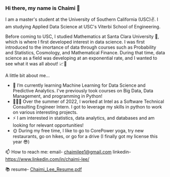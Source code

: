 ### Hi there, my name is Chaimi 👋

<!--
**chaimilee/chaimilee** is a ✨ _special_ ✨ repository because its `README.md` (this file) appears on your GitHub profile.

Here are some ideas to get you started:

- 🔭 I’m currently working on ...
- 🌱 I’m currently learning ...
- 👯 I’m looking to collaborate on ...
- 🤔 I’m looking for help with ...
- 💬 Ask me about ...
- 📫 How to reach me: ...
- 😄 Pronouns: ...
- ⚡ Fun fact: ...
-->
I am a master's student at the University of Southern California (USC)✌️. I am studying Applied Data Science at USC's Viterbi School of Engineering.


Before coming to USC, I studied Mathematics at Santa Clara University 🐎, which is where I first developed interest in data science. I was first introduced to the imortance of data through courses such as Probability and Statistics, Cosmology, and Mathematical Finance. During that time, data science as a field was developing at an exponential rate, and I wanted to see what it was all about! 📈💯


A little bit about me...

- 🌱 I’m currently learning Machine Learning for Data Science and Predictive Analytics. I've previously took courses on Big Data, Data Management, and programming in Python!
- 👩🏻‍💻 Over the summer of 2022, I worked at Intel as a Software Technical Consulting Engineer Intern. I got to leverage my skills in python to work on various interesting projects.
- ⚡ I am interested in statistics, data analytics, and databases and am looking for relevant opportunities!
- 🌞 During my free time, I like to go to CorePower yoga, try new restaurants, go on hikes, or go for a drive (I finally got my license this year 😎)




📫 How to reach me: 
email- chaimilee1@gmail.com
linkedin- https://www.linkedin.com/in/chaimi-lee/

📚 resume-  [Chaimi_Lee_Resume.pdf](https://github.com/chaimilee/chaimilee/files/9728566/Chaimi_Lee_Resume.pdf)
